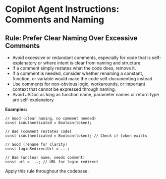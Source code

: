 # Copilot Agent Instructions: Comments and Naming

## Rule: Prefer Clear Naming Over Excessive Comments

- Avoid excessive or redundant comments, especially for code that is self-explanatory or where intent is clear from naming and structure.
- If a comment simply restates what the code does, remove it.
- If a comment is needed, consider whether renaming a constant, function, or variable would make the code self-documenting instead.
- Use comments for non-obvious logic, workarounds, or important context that cannot be expressed through naming.
- Avoid JSDoc as long as function name, parameter names or return type are self-explanatory

**Examples:**
```tsx
// Good (clear naming, no comment needed)
const isAuthenticated = Boolean(token);

// Bad (comment restates code)
const isAuthenticated = Boolean(token); // Check if token exists

// Good (rename for clarity)
const loginRedirectUrl = ...;

// Bad (unclear name, needs comment)
const url = ...; // URL for login redirect
```

Apply this rule throughout the codebase.
